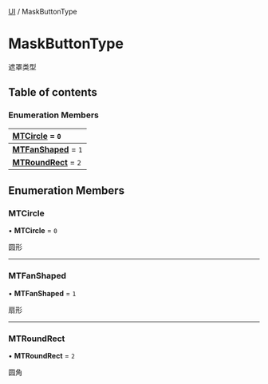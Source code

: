 [UI](../groups/Core.UI.md) / MaskButtonType

# MaskButtonType <Badge type="tip" text="Enumeration" /> <Score text="MaskButtonType" />

<p class="content-big">

遮罩类型

</p>

## Table of contents

### Enumeration Members <Score text="Enumeration" /> 
| **[MTCircle](mw.MaskButtonType.md#mtcircle)** = ``0``  |
| :----- |
| **[MTFanShaped](mw.MaskButtonType.md#mtfanshaped)** = ``1`` |
| **[MTRoundRect](mw.MaskButtonType.md#mtroundrect)** = ``2`` |

## Enumeration Members

### MTCircle <Score text="MTCircle" /> 

• **MTCircle** = ``0``

圆形

___

### MTFanShaped <Score text="MTFanShaped" /> 

• **MTFanShaped** = ``1``

扇形

___

### MTRoundRect <Score text="MTRoundRect" /> 

• **MTRoundRect** = ``2``

圆角
